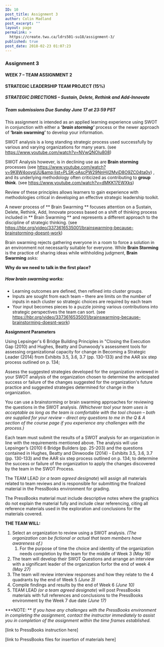 ```yaml
---
ID: 10
post_title: Assignment 3
author: Colin Madland
post_excerpt: ""
layout: page
permalink: >
  https://create.twu.ca/ldrs501-su18/assignment-3/
published: true
post_date: 2018-02-23 01:07:23
---
```

<h3>Assignment 3</h3>

<h4><strong>WEEK 7 – TEAM ASSIGNMENT 2</strong></h4>

<h4><strong>STRATEGIC LEADERSHIP TEAM PROJECT (15%)</strong></h4>

<h5><strong>STRATEGIC DIRECTIONS – Sustain, Delete, Rethink and Add-Innovate</strong></h5>

<h5><strong>Team submissions Due Sunday June 17 at 23:59 PST</strong></h5>

This assignment is intended as an applied learning experience using SWOT in conjunction with either a <em><strong>‘brain storming’</strong></em> process or the newer approach of <strong>‘brain swarming’</strong> to develop your information.

SWOT analysis is a long standing strategic process used successfully by various and varying organizations for many years. (see <a href="https://www.youtube.com/watch?v=NVwQNOIu808">https://www.youtube.com/watch?v=NVwQNOIu808</a>)

SWOT Analysis however, is in declining use as are <strong>Brain storming</strong> processes (see <a href="https://www.youtube.com/watch?v=9K8W4ooygUU&amp;list=PLSK-oAscPW29NnHjI2MviD8O9ZC04ta0v">https://www.youtube.com/watch?v=9K8W4ooygUU&amp;list=PLSK-oAscPW29NnHjI2MviD8O9ZC04ta0v</a>) , and its underlying methodology often criticized as contributing to <strong>group think</strong>. (see <a href="https://www.youtube.com/watch?v=dMKK17EWXks">https://www.youtube.com/watch?v=dMKK17EWXks</a>)

Review of these principles allows learners to gain experience with methodologies critical in developing an effective strategic leadership toolkit.

A newer process of ** Brain Swarming ** focuses attention on a Sustain, Delete, Rethink, Add, Innovate process based on a shift of thinking process included in ** Brain Swarming ** and represents a different approach to the discipline of strategic thinking. (see <a href="https://hbr.org/video/3373616535001/brainswarming-because-brainstorming-doesnt-work">https://hbr.org/video/3373616535001/brainswarming-because-brainstorming-doesnt-work</a>)

Brain swarming rejects gathering everyone in a room to force a solution in an environment not necessarily suitable for everyone. While <strong>Brain Storming</strong> is the practice of sharing ideas while withholding judgment, <strong>Brain Swarming</strong> asks:

<strong>Why do we need to talk in the first place?</strong>

<h5>How brain swarming works:</h5>

<ul>
<li>Learning outcomes are defined, then refined into cluster groups.</li>
<li>Inputs are sought from each team – there are limits on the number of inputs in each cluster so strategic choices are required by each team</li>
<li>Your input becomes pieces to a puzzle joining various contributions into strategic perspectives the team can sort. (see <a href="https://hbr.org/video/3373616535001/brainswarming-because-brainstorming-doesnt-work">https://hbr.org/video/3373616535001/brainswarming-because-brainstorming-doesnt-work</a>)</li>
</ul>

<strong>Assignment Parameters</strong>

Using Lepsinger's 6 Bridge Building Principles in "Closing the Execution Gap (2010) and Hughes, Beatty and Dunwoody's assessment tools for assessing organizational capacity for change in Becoming a Strategic Leader (2014) from Exhibits 3.5, 3.6, 3.7 (pp. 130-133) and the AAR six step process outlined on p. 134;

Assess the suggested strategies developed for the organization reviewed in your SWOT analysis of the organization chosen to determine the anticipated success or failure of the changes suggested for the organization's future practice and suggested strategies determined for change in the organization.

You can use a brainstorming or brain swarming approaches for reviewing the questions in the SWOT analysis. <em>(Whichever tool your team uses is acceptable as long as the team is comfortable with the tool chosen – both are supplied for your review – direct any questions to me in the Q &amp; A section of the course page if you experience any challenges with the process.)</em>

Each team must submit the results of a SWOT analysis for an organization in line with the requirements mentioned above. The analysis will use Lepsinger’s (2010) 6 Bridge Builders (pp. 25-203) and the questions contained in Hughes, Beatty and Dinwoodie (2014) - Exhibits 3.5, 3.6, 3.7 (pp. 130-133) and the AAR six step process outlined on p. 134; to determine the success or failure of the organization to apply the changes discovered by the team in the SWOT Process.

The TEAM LEAD <em>(or a team agreed designate</em>) will assign all materials related to team reviews and is responsible for submitting the finalized material in the PressBooks environment for grading.

The PressBooks material must include descriptive notes where the graphics do not explain the material fully and include clear referencing, citing all reference materials used in the exploration and conclusions for the materials covered.

<strong>THE TEAM WILL:</strong>

<ol>
<li>Select an organization to review using a SWOT analysis. <em>(The organization can be fictional or actual that team members have awareness of.)</em>

<ol>
<li>For the purpose of time the choice and identity of the organization needs completion by the team for the middle of Week 3 <em>(May 16)</em></li>
</ol></li>
<li>The team will develop their SWOT Questions and arrange an interview with a significant leader of the organization forfor the end of week 4 <em>(May 27)</em></li>
<li>The team will review interview responses and how they relate to the 4 quadrants by the end of Week 5 <em>(June 3)</em></li>
<li>Compile findings and results by the end of Week 6 <em>(June 10)</em></li>
<li>TEAM LEAD <em>(or a team agreed designate</em>) will post PressBooks materials with full references and conclusions to the PressBooks environment by the Week 7 due date <em>(June 17)</em></li>
</ol>

***NOTE: ** _If you have any challenges with the PressBooks environment in completing the assignment, contact the instructor immediately to assist you in completion of the assignment within the time frames established._

[link to PressBooks instruction here]

[link to PressBooks files for insertion of materials here]